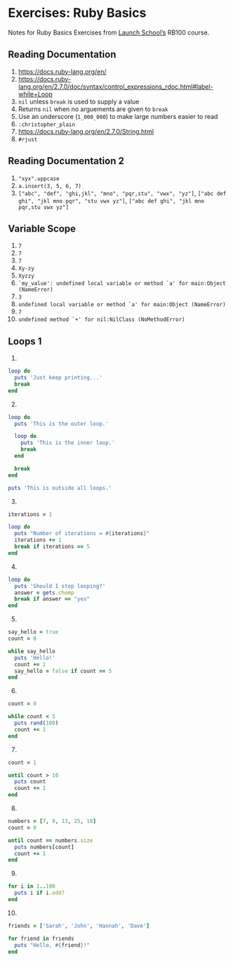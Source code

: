 # Exercises: Ruby Basics

Notes for Ruby Basics Exercises from [Launch School’s](https://launchschool.com) RB100 course.

## Reading Documentation
1. https://docs.ruby-lang.org/en/
1. https://docs.ruby-lang.org/en/2.7.0/doc/syntax/control_expressions_rdoc.html#label-while+Loop
1. `nil` unless `break` is used to supply a value
1. Returns `nil` when no arguements are given to `break`
1. Use an underscore (`1_000_000`) to make large numbers easier to read
1. `:christopher_plain`
1. https://docs.ruby-lang.org/en/2.7.0/String.html
1. `#rjust`

## Reading Documentation 2
1. `"xyx".uppcase`
1. `a.insert(3, 5, 6, 7)`
1. `["abc", "def", "ghi,jkl", "mno", "pqr,stu", "vwx", "yz"]`,
   `["abc def ghi", "jkl mno pqr", "stu vwx yz"]`,
   `["abc def ghi", "jkl mno pqr,stu vwx yz"]`

## Variable Scope
1. `7`
1. `7`
1. `7`
1. `Xy-zy`
1. `Xyzzy`
1. `` `my_value': undefined local variable or method `a' for main:Object (NameError) ``
1. `3`
1. ``undefined local variable or method `a' for main:Object (NameError)``
1. `7`
1. ``undefined method `+' for nil:NilClass (NoMethodError)``

## Loops 1
1. 
```ruby
loop do
  puts 'Just keep printing...'
  break
end
```
2. 
```ruby
loop do
  puts 'This is the outer loop.'

  loop do
    puts 'This is the inner loop.'
    break
  end

  break
end

puts 'This is outside all loops.'
```
3. 
```ruby
iterations = 1

loop do
  puts "Number of iterations = #{iterations}"
  iterations += 1
  break if iterations == 5
end
```
4. 
```ruby
loop do
  puts 'Should I stop looping?'
  answer = gets.chomp
  break if answer == "yes"
end
```
5. 
```ruby
say_hello = true
count = 0

while say_hello
  puts 'Hello!'
  count += 1
  say_hello = false if count == 5
end
```
6. 
```ruby
count = 0

while count < 5
  puts rand(100)
  count += 1
end
```
7. 
```ruby
count = 1

until count > 10
  puts count
  count += 1
end
```
8. 
```ruby
numbers = [7, 9, 13, 25, 18]
count = 0

until count == numbers.size
  puts numbers[count]
  count += 1
end
```
9. 
```ruby
for i in 1..100
  puts i if i.odd?
end
```
10. 
```ruby
friends = ['Sarah', 'John', 'Hannah', 'Dave']

for friend in friends
  puts "Hello, #{friend}!"
end
```
